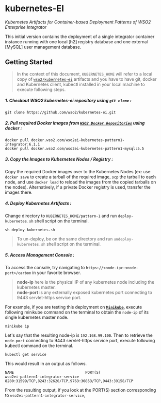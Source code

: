 # kubernetes-EI 
*Kubernetes Artifacts for 
Container-based Deployment Patterns
of WSO2 Enterprise Integrator*


This initial version contains the deployment of a single integrator container instance 
running with one local [h2] registry database and one external [MySQL] user management database.
 
## Getting Started

>In the context of this document, `KUBERNETES_HOME` will refer to a local copy of 
[`wso2/kubernetes-ei`](https://github.com/wso2/kubernetes-ei/) artifacts and you have to have git, docker and 
Kubernetes client, kubectl installed in your local machine to execute following steps.

##### 1. Checkout WSO2 kubernetes-ei repository using `git clone` :
```
git clone https://github.com/wso2/kubernetes-ei.git
```

##### 2. Pull required Docker images from [`WSO2 Docker Repositories`](https://docker.wso2.com) using docker :
```
docker pull docker.wso2.com/wso2ei-kubernetes-pattern1-integrator:6.1.1
docker pull docker.wso2.com/wso2ei-kubernetes-pattern1-mysql:5.5
```
##### 3. Copy the Images to Kubernetes Nodes / Registry :
Copy the required Docker images over to the Kubernetes Nodes (ex: use `docker save` to create a tarball of the required image, 
`scp` the tarball to each node, and use `docker load` to reload the images from the copied tarballs on the nodes). 
Alternatively, if a private Docker registry is used, transfer the images there.

##### 4. Deploy Kubernetes Artifacts :
Change directory to `KUBERNETES_HOME/pattern-1` and run `deploy-kubernetes.sh` shell script on the terminal.
```
sh deploy-kubernetes.sh
```
>To un-deploy, be on the same directory and run `undeploy-kubernetes.sh` shell script on the terminal.

##### 5. Access Management Console :
To access the console, try navigating to `https://<node-ip>:<node-port>/carbon` in your favorite browser.

>**node-ip** here is the physical IP of any kubernetes node including the kubernetes master.<br>
**node-port** is any externally exposed kubernetes port connecting to 9443 servlet-https service port.

For example, if you are testing this deployment on **[`Minikube`](https://kubernetes.io/docs/tasks/tools/install-minikube)**, 
execute following minikube command on the terminal to obtain the `node-ip` of its single kubernetes master node.
```
minikube ip
```
Let's say that the resulting node-ip is `192.168.99.100`. 
Then to retrieve the `node-port` connecting to 9443 servlet-https service port, 
execute following kubectl command on the terminal.
```
kubectl get service
```
This would result in an output as follows.
```
NAME                                 PORT(S)
wso2ei-pattern1-integrator-service   8280:31599/TCP,8243:32620/TCP,9763:30853/TCP,9443:30158/TCP
```
From the resulting output, if you look at the PORT(S) section corresponding to `wso2ei-pattern1-integrator-service`,